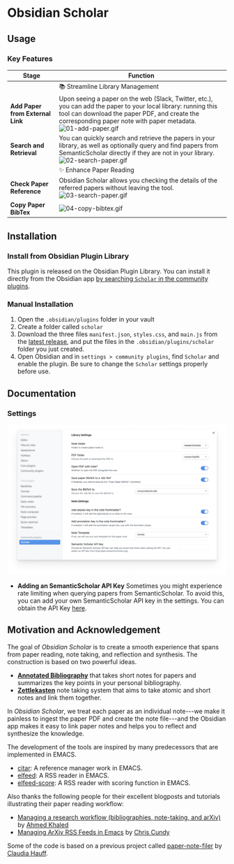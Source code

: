 # Obsidian Scholar

## Usage  

### Key Features

| Stage | Function | 
| --- | --- |
| | 📚 Streamline Library Management | 
| **Add Paper from External Link** | Upon seeing a paper on the web (Slack, Twitter, etc.), you can add the paper to your local library: running this tool can download the paper PDF, and create the corresponding paper note with paper metadata. <br/> ![01-add-paper.gif](.github/demo/01-add-paper.gif) |
| **Search and Retrieval** | You can quickly search and retrieve the papers in your library, as well as optionally query and find papers from SemanticScholar directly if they are not in your library. <br/> ![02-search-paper.gif](.github/demo/02-search-paper.gif) |
| | ✨ Enhance Paper Reading | 
| **Check Paper Reference** |  Obsidian Scholar allows you checking the details of the referred papers without leaving the tool. <br/> ![03-search-paper.gif](.github/demo/03-check-paper-reference.gif) |
| **Copy Paper BibTex** | ![04-copy-bibtex.gif](.github/demo/04-copy-bibtex.gif) |

## Installation 

### Install from Obsidian Plugin Library 

This plugin is released on the Obsidian Plugin Library. You can install it directly from the Obsidian app [by searching `Scholar` in the community plugins](https://obsidian.md/plugins?search=scholar). 

### Manual Installation 

1. Open the `.obsidian/plugins` folder in your vault
2. Create a folder called `scholar` 
3. Download the three files `manifest.json`, `styles.css`, and `main.js` from the [latest release](https://github.com/lolipopshock/obsidian-scholar/releases/latest), and put the files in the `.obsidian/plugins/scholar` folder you just created. 
4. Open Obsidian and in `settings > community plugins`, find `Scholar` and enable the plugin. Be sure to change the `Scholar` settings properly before use. 

## Documentation

### Settings 

![Settings](.github/demo/settings.png)

- **Adding an SemanticScholar API Key**
  Sometimes you might experience rate limiting when querying papers from SemanticScholar. To avoid this, you can add your own SemanticScholar API key in the settings. You can obtain the API Key [here](https://www.semanticscholar.org/product/api#api-key).

## Motivation and Acknowledgement 

The goal of *Obsidian Scholar* is to create a smooth experience that spans from paper reading, note taking, and reflection and synthesis. 
The construction is based on two powerful ideas. 
- **[Annotated Bibliography](https://owl.purdue.edu/owl/general_writing/common_writing_assignments/annotated_bibliographies/annotated_bibliography_samples.html)** that takes short notes for papers and summarizes the key points in your personal bibliography.
- **[Zettlekasten](https://zettelkasten.de/)** note taking system that aims to take atomic and short notes and link them together. 

In *Obsidian Scholar*, we treat each paper as an individual note---we make it painless to ingest the paper PDF and create the note file---and the Obsidian app makes it easy to link paper notes and helps you to reflect and synthesize the knowledge. 

The development of the tools are inspired by many predecessors that are implemented in EMACS. 
- [citar](https://github.com/emacs-citar/citar): A reference manager work in EMACS. 
- [elfeed](https://github.com/skeeto/elfeed): A RSS reader in EMACS.
- [elfeed-score](https://github.com/sp1ff/elfeed-score): A RSS reader with scoring function in EMACS.

Also thanks the following people for their excellent blogposts and tutorials illustrating their paper reading workflow:
- [Managing a research workflow (bibliographies, note-taking, and arXiv)](https://emacsconf.org/2021/talks/research/) by [Ahmed Khaled](https://www.akhaled.org)
- [Managing ArXiv RSS Feeds in Emacs](https://cundy.me/post/elfeed/) by [Chris Cundy](https://cundy.me)

Some of the code is based on a previous project called [paper-note-filer](https://github.com/chauff/paper-note-filler) by [Claudia Hauff](https://chauff.github.io). 